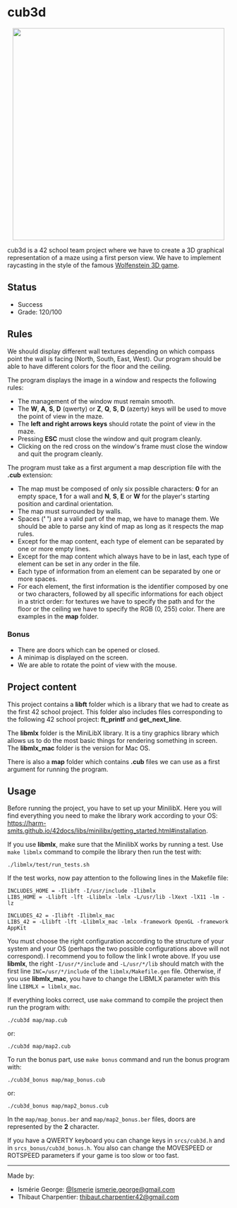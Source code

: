 # cub3d

<p align="center">
  <img src="https://github.com/ThibautCharpentier/cub3d/blob/main/gif/cub3d.gif" width="480"/>
</p>

cub3d is a 42 school team project where we have to create a 3D graphical representation of a maze using a first person view. We have to implement raycasting in the style of the famous [Wolfenstein 3D game](http://users.atw.hu/wolf3d/).

## Status

* Success
* Grade: 120/100

## Rules

We should display different wall textures depending on which compass point the wall is facing (North, South, East, West). Our program should be able to have different colors for the floor and the ceiling.

The program displays the image in a window and respects the following rules:
* The management of the window must remain smooth.
* The **W**, **A**, **S**, **D** (qwerty) or **Z**, **Q**, **S**, **D** (azerty) keys will be used to move the point of view in the maze.
* The **left and right arrows keys** should rotate the point of view in the maze.
* Pressing **ESC** must close the window and quit program cleanly.
* Clicking on the red cross on the window's frame must close the window and quit the program cleanly.

The program must take as a first argument a map description file with the **.cub** extension:
* The map must be composed of only six possible characters: **0** for an empty space, **1** for a wall and **N**, **S**, **E** or **W** for the player's starting position and cardinal orientation.
* The map must surrounded by walls.
* Spaces (**' '**) are a valid part of the map, we have to manage them. We should be able to parse any kind of map as long as it respects the map rules.
* Except for the map content, each type of element can be separated by one or more empty lines.
* Except for the map content which always have to be in last, each type of element can be set in any order in the file.
* Each type of information from an element can be separated by one or more spaces.
* For each element, the first information is the identifier composed by one or two characters, followed by all specific informations for each object in a strict order: for textures we have to specify the path and
for the floor or the ceiling we have to specify the RGB (0, 255) color. There are examples in the **map** folder.

### Bonus

* There are doors which can be opened or closed.
* A minimap is displayed on the screen.
* We are able to rotate the point of view with the mouse.

## Project content

This project contains a **libft** folder which is a library that we had to create as the first 42 school project. This folder also includes files corresponding to the following 42 school project: **ft_printf** and **get_next_line**.

The **libmlx** folder is the MiniLibX library. It is a tiny graphics library which allows us to do the most basic things for rendering something in screen. The **libmlx_mac** folder is the version for Mac OS.

There is also a **map** folder which contains **.cub** files we can use as a first argument for running the program.

## Usage

Before running the project, you have to set up your MinilibX. Here you will find everything you need to make the library work according to your OS: <https://harm-smits.github.io/42docs/libs/minilibx/getting_started.html#installation>.

If you use **libmlx**, make sure that the MinilibX works by running a test. Use ```make libmlx``` command to compile the library then run the test with:
```
./libmlx/test/run_tests.sh
```

If the test works, now pay attention to the following lines in the Makefile file:
```
INCLUDES_HOME = -Ilibft -I/usr/include -Ilibmlx
LIBS_HOME = -Llibft -lft -Llibmlx -lmlx -L/usr/lib -lXext -lX11 -lm -lz

INCLUDES_42 = -Ilibft -Ilibmlx_mac
LIBS_42 = -Llibft -lft -Llibmlx_mac -lmlx -framework OpenGL -framework AppKit
```
You must choose the right configuration according to the structure of your system and your OS (perhaps the two possible configurations above will not correspond). I recommend you to follow the link I wrote above.
If you use **libmlx**, the right ```-I/usr/*/include``` and ```-L/usr/*/lib``` should match with the first line ```INC=/usr/*/include``` of the ```libmlx/Makefile.gen``` file.
Otherwise, if you use **libmlx_mac**, you have to change the LIBMLX parameter with this line ```LIBMLX = libmlx_mac```.

If everything looks correct, use ```make``` command to compile the project then run the program with:
```
./cub3d map/map.cub
```
or:
```
./cub3d map/map2.cub
```

To run the bonus part, use ```make bonus``` command and run the bonus program with:
```
./cub3d_bonus map/map_bonus.cub
```
or:
```
./cub3d_bonus map/map2_bonus.cub
```
In the ```map/map_bonus.ber``` and ```map/map2_bonus.ber``` files, doors are represented by the **2** character.

If you have a QWERTY keyboard you can change keys in ```srcs/cub3d.h``` and in ```srcs_bonus/cub3d_bonus.h```. You also can change the MOVESPEED or ROTSPEED parameters if your game is too slow or too fast.
***
Made by:
* Ismérie George: [@Ismerie](https://github.com/Ismerie) <ismerie.george@gmail.com>
* Thibaut Charpentier: <thibaut.charpentier42@gmail.com>
